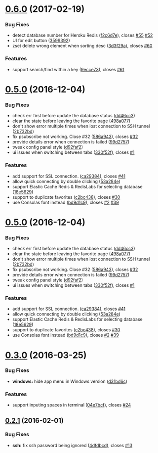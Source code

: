 <a name="0.6.0"></a>
# [0.6.0](https://github.com/luin/medis/compare/v0.5.0...v0.6.0) (2017-02-19)


### Bug Fixes

* detect database number for Heroku Redis ([f2c6d7e](https://github.com/luin/medis/commit/f2c6d7e)), closes [#55](https://github.com/luin/medis/issues/55) [#52](https://github.com/luin/medis/issues/52)
* UI for edit button ([3599392](https://github.com/luin/medis/commit/3599392))
* zset delete wrong element when sorting desc ([3d3f29a](https://github.com/luin/medis/commit/3d3f29a)), closes [#60](https://github.com/luin/medis/issues/60)

### Features

* support search/find within a key ([9ecce73](https://github.com/luin/medis/commit/9ecce73)), closes [#61](https://github.com/luin/medis/issues/61)



<a name="0.5.0"></a>
# [0.5.0](https://github.com/luin/medis/compare/v0.3.0...v0.5.0) (2016-12-04)


### Bug Fixes

* check err first before update the database status ([dd46cc3](https://github.com/luin/medis/commit/dd46cc3))
* clear the state before leaving the favorite page ([498a077](https://github.com/luin/medis/commit/498a077))
* don't show error multiple times when lost connection to SSH tunnel ([2b732bd](https://github.com/luin/medis/commit/2b732bd))
* fix psubscribe not working. Close #32 ([586a943](https://github.com/luin/medis/commit/586a943)), closes [#32](https://github.com/luin/medis/issues/32)
* provide details error when connection is failed ([99d2757](https://github.com/luin/medis/commit/99d2757))
* tweak config panel style ([d92faf2](https://github.com/luin/medis/commit/d92faf2))
* ui issues when switching between tabs ([330f52f](https://github.com/luin/medis/commit/330f52f)), closes [#1](https://github.com/luin/medis/issues/1)

### Features

* add support for SSL connection. ([ca29384](https://github.com/luin/medis/commit/ca29384)), closes [#41](https://github.com/luin/medis/issues/41)
* allow quick connecting by double clicking ([53a284e](https://github.com/luin/medis/commit/53a284e))
* support Elastic Cache Redis & RedisLabs for selecting database ([18e5629](https://github.com/luin/medis/commit/18e5629))
* support to duplicate favorites ([c2bc438](https://github.com/luin/medis/commit/c2bc438)), closes [#30](https://github.com/luin/medis/issues/30)
* use Consolas font instead ([bd9d1c9](https://github.com/luin/medis/commit/bd9d1c9)), closes [#2](https://github.com/luin/medis/issues/2) [#39](https://github.com/luin/medis/issues/39)



<a name="0.5.0"></a>
# [0.5.0](https://github.com/luin/medis/compare/v0.3.0...v0.5.0) (2016-12-04)


### Bug Fixes

* check err first before update the database status ([dd46cc3](https://github.com/luin/medis/commit/dd46cc3))
* clear the state before leaving the favorite page ([498a077](https://github.com/luin/medis/commit/498a077))
* don't show error multiple times when lost connection to SSH tunnel ([2b732bd](https://github.com/luin/medis/commit/2b732bd))
* fix psubscribe not working. Close #32 ([586a943](https://github.com/luin/medis/commit/586a943)), closes [#32](https://github.com/luin/medis/issues/32)
* provide details error when connection is failed ([99d2757](https://github.com/luin/medis/commit/99d2757))
* tweak config panel style ([d92faf2](https://github.com/luin/medis/commit/d92faf2))
* ui issues when switching between tabs ([330f52f](https://github.com/luin/medis/commit/330f52f)), closes [#1](https://github.com/luin/medis/issues/1)

### Features

* add support for SSL connection. ([ca29384](https://github.com/luin/medis/commit/ca29384)), closes [#41](https://github.com/luin/medis/issues/41)
* allow quick connecting by double clicking ([53a284e](https://github.com/luin/medis/commit/53a284e))
* support Elastic Cache Redis & RedisLabs for selecting database ([18e5629](https://github.com/luin/medis/commit/18e5629))
* support to duplicate favorites ([c2bc438](https://github.com/luin/medis/commit/c2bc438)), closes [#30](https://github.com/luin/medis/issues/30)
* use Consolas font instead ([bd9d1c9](https://github.com/luin/medis/commit/bd9d1c9)), closes [#2](https://github.com/luin/medis/issues/2) [#39](https://github.com/luin/medis/issues/39)



<a name="0.3.0"></a>
# [0.3.0](https://github.com/luin/medis/compare/v0.2.1...v0.3.0) (2016-03-25)


### Bug Fixes

* **windows:** hide app menu in Windows version ([d31bd6c](https://github.com/luin/medis/commit/d31bd6c))

### Features

* support inputing spaces in terminal ([04e7bcf](https://github.com/luin/medis/commit/04e7bcf)), closes [#24](https://github.com/luin/medis/issues/24)



<a name="0.2.1"></a>
## [0.2.1](https://github.com/luin/medis/compare/v0.2.0...v0.2.1) (2016-02-01)


### Bug Fixes

* **ssh:** fix ssh password being ignored ([4dfdbcd](https://github.com/luin/medis/commit/4dfdbcd)), closes [#13](https://github.com/luin/medis/issues/13)



